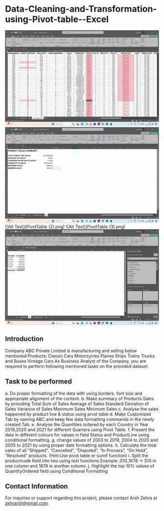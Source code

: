 # Data-Cleaning-and-Transformation-using-Pivot-table--Excel
![Alt Text](DataTransformation.png)
![Alt Text](PivotTable.png)
![Alt Text](PivotTable (2).png)
![Alt Text](PivotTable (3).png)
![Alt Text](SummaryofProductSales.png)
## Introduction
Company ABC Private Limited is manufacturing and selling below mentioned Products:
Classic Cars
Motorcycles
Planes
Ships
Trains
Trucks and Buses
Vintage Cars
As Business Analyst of the Company, you are required to perform following mentioned tasks on the provided dataset.

## Task to be performed
a. Do proper formatting of the data with using borders, font size and appropriate alignment of the content.
b. Make summary of Products Sales by providing
Total Sum of Sales
Average of Sales
Standard Deviation of Sales
Variance of Sales
Maximum Sales
Minimum Sales
c. Analyse the sales happened by product line & status using pivot table
d. Make Customized Tab by naming ABC and keep few data formatting commands in the newly created Tab.
e. Analyse the Quantities ordered by each Country in Year 2019,2020 and 2021 for different Quarters using Pivot Table.
f. Present the data in different colours for values in field Status and ProductLine using conditional formatting.
g. change values of 2003 to 2019, 2004 to 2020 and 2005 to 2021 by using proper date formatting options.
h. Calculate the total sales of all “Shipped”, “Cancelled”, “Disputed”, “In Process”, “On Hold”, “Resolved” products. (Hint:Use pivot table or sumif function)
i. Split the productcode field into two using text functions Example :S10_1678 -> S10 in one column and 1678 in another column.
j. Highlight the top 10% values of QuantityOrdered field using Conditional Formatting

## Contact Information
For inquiries or support regarding this project, please contact Arsh Zehra at zehrarsh@gmail.com.
